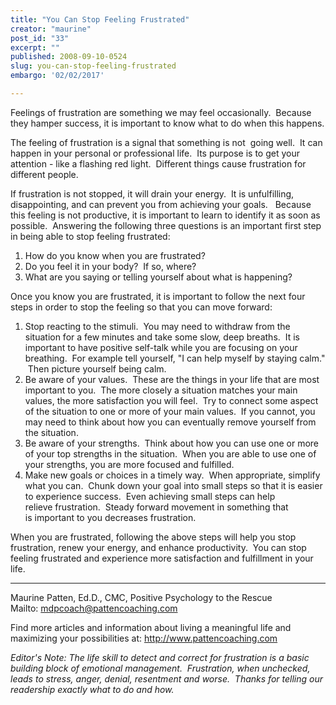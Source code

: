 ```yaml
---
title: "You Can Stop Feeling Frustrated"
creator: "maurine"
post_id: "33"
excerpt: ""
published: 2008-09-10-0524
slug: you-can-stop-feeling-frustrated
embargo: '02/02/2017'

---
```

Feelings of frustration are something we may feel occasionally.  Because they hamper success, it is important to know what to do when this happens.

The feeling of frustration is a signal that something is not  going well.  It can happen in your personal or
professional life.  Its purpose is to get your attention - like a flashing red light.  Different things cause
frustration for different people.

If frustration is not stopped, it will drain your energy.  It is unfulfilling, disappointing, and can prevent you from achieving your goals.   Because this feeling is not productive, it is important to learn to identify it as soon as possible.  Answering the following three questions is an important first step in being able to stop feeling frustrated:
<ol>
	<li>How do you know when you are frustrated?</li>
	<li>Do you feel it in your body?  If so, where?</li>
	<li>What are you saying or telling yourself about what is happening?</li>
</ol>
Once you know you are frustrated, it is important to follow the next four steps in order to stop the feeling so that you can move forward:
<ol>
	<li>Stop reacting to the stimuli.  You may need to withdraw from the situation for a few minutes and take some slow, deep breaths.  It is important to have positive self-talk while you are focusing on your breathing.  For example tell yourself, "I can help myself by staying calm."  Then picture yourself being calm.</li>
	<li>Be aware of your values.  These are the things in your life that are most important to you.  The more closely a situation matches your main values, the more satisfaction you will feel.  Try to connect some aspect of the situation to one or more of your main values.  If you cannot, you may need to think about how you can eventually remove yourself from the situation.</li>
	<li>Be aware of your strengths.  Think about how you can use one or more of your top strengths in the situation.  When you are able to use one of your strengths, you are more focused and fulfilled.</li>
	<li>Make new goals or choices in a timely way.  When appropriate, simplify what you can.  Chunk down your goal into small steps so that it is easier to experience success.  Even achieving small steps can help relieve frustration.  Steady forward movement in something that is important to you decreases frustration.</li>
</ol>
When you are frustrated, following the above steps will help you stop frustration, renew your energy, and enhance productivity.  You can stop feeling frustrated and experience more satisfaction and fulfillment in your life.

----------------------------------------------------
Maurine Patten, Ed.D., CMC, Positive Psychology to the Rescue
Mailto: <a href="mailto:mdpcoach@pattencoaching.com">mdpcoach@pattencoaching.com</a>

Find more articles and information about living a meaningful life and maximizing your possibilities at:
<a href="http://www.pattencoaching.com/">http://www.pattencoaching.com</a>

<em>Editor's Note:</em><em> The life skill to detect and correct for frustration is a basic building block of emotional management.  Frustration, when unchecked, leads to stress, anger, denial, resentment and worse.  Thanks for telling our readership exactly what to do and how.</em>